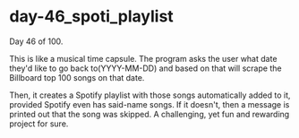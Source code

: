 # day-46_spoti_playlist
Day 46 of 100.

This is like a musical time capsule. The program asks the user what date they'd like to go back to(YYYY-MM-DD) and based on that will scrape the Billboard top 100 songs on that date.

Then, it creates a Spotify playlist with those songs automatically added to it, provided Spotify even has said-name songs. If it doesn't, then a message is printed out that the song was skipped. A challenging, yet fun and rewarding project for sure.
